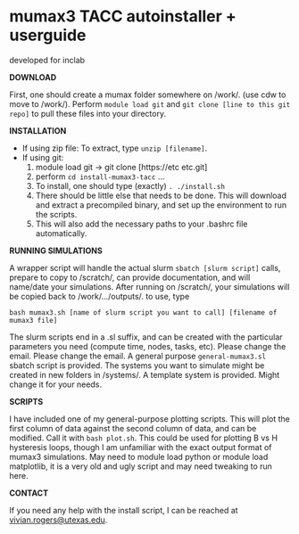 
mumax3 TACC autoinstaller + userguide
=========================================================
developed for inclab

**DOWNLOAD**

First, one should create a mumax folder somewhere on /work/. (use cdw to move to /work/).
Perform `module load git` and `git clone [line to this git repo]` to pull these files into your directory. 


**INSTALLATION**
 - If using zip file:
To extract, type `unzip [filename]`.
 - If using git:
    1. module load git -> git clone [https://etc etc.git]
    2. perform `cd install-mumax3-tacc` ... 
    3. To install, one should type (exactly) `. ./install.sh`
    4. There should be little else that needs to be done. This will download and extract a precompiled binary, and set up the environment to run the scripts.
    5. This will also add the necessary paths to your .bashrc file automatically.


**RUNNING SIMULATIONS**

A wrapper script will handle the actual slurm `sbatch [slurm script]` calls, prepare to copy to /scratch/, can provide documentation, and will name/date your simulations.
After running on /scratch/, your simulations will be copied back to /work/.../outputs/.  to use, type

    bash mumax3.sh [name of slurm script you want to call] [filename of mumax3 file]

The slurm scripts end in a .sl suffix, and can be created with the particular parameters you need (compute time, nodes, tasks, etc). Please change the email.
Please change the email.
A general purpose `general-mumax3.sl` sbatch script is provided.
The systems you want to simulate might be created in new folders in /systems/. A template system is provided. Might change it for your needs.



**SCRIPTS**

I have included one of my general-purpose plotting scripts. This will plot the first column of data against the second column of data, and can be modified.
Call it with `bash plot.sh`. This could be used for plotting B vs H hysteresis loops, though I am unfamiliar with the exact output format of mumax3 simulations. May need to module load python or module load matplotlib, it is a very old and ugly script and may need tweaking to run here.


**CONTACT**

If you need any help with the install script, I can be reached at vivian.rogers@utexas.edu. 

